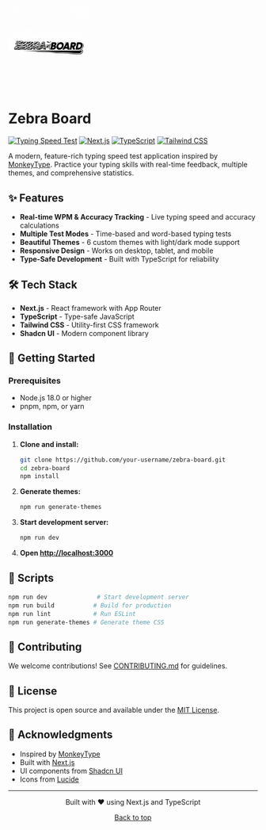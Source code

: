 # <img src="public/zebra-board.png" alt="Zebra Board Logo" height="164"  /> 
# Zebra Board

[![Typing Speed Test](https://img.shields.io/badge/Typing-Speed%20Test-blue)](https://github.com/your-username/zebra-board)
[![Next.js](https://img.shields.io/badge/Next.js-15.5.0-black)](https://nextjs.org/)
[![TypeScript](https://img.shields.io/badge/TypeScript-5.0-blue)](https://www.typescriptlang.org/)
[![Tailwind CSS](https://img.shields.io/badge/Tailwind-4.0-38B2AC)](https://tailwindcss.com/)

A modern, feature-rich typing speed test application inspired by [MonkeyType](https://monkeytype.com/). Practice your typing skills with real-time feedback, multiple themes, and comprehensive statistics.


## ✨ Features

- **Real-time WPM & Accuracy Tracking** - Live typing speed and accuracy calculations
- **Multiple Test Modes** - Time-based and word-based typing tests
- **Beautiful Themes** - 6 custom themes with light/dark mode support
- **Responsive Design** - Works on desktop, tablet, and mobile
- **Type-Safe Development** - Built with TypeScript for reliability

## 🛠️ Tech Stack

- **Next.js** - React framework with App Router
- **TypeScript** - Type-safe JavaScript
- **Tailwind CSS** - Utility-first CSS framework
- **Shadcn UI** - Modern component library

## 🚀 Getting Started

### Prerequisites
- Node.js 18.0 or higher
- pnpm, npm, or yarn

### Installation

1. **Clone and install:**
    ```bash
    git clone https://github.com/your-username/zebra-board.git
    cd zebra-board
    npm install
    ```

2. **Generate themes:**
    ```bash
    npm run generate-themes
    ```

3. **Start development server:**
    ```bash
    npm run dev
    ```

4. **Open [http://localhost:3000](http://localhost:3000)**



## 📜 Scripts

```bash
npm run dev              # Start development server
npm run build           # Build for production
npm run lint            # Run ESLint
npm run generate-themes # Generate theme CSS
```

## 🤝 Contributing

We welcome contributions! See [CONTRIBUTING.md](CONTRIBUTING.md) for guidelines.

## 📄 License

This project is open source and available under the [MIT License](LICENSE).

## 🙏 Acknowledgments

- Inspired by [MonkeyType](https://monkeytype.com/)
- Built with [Next.js](https://nextjs.org/)
- UI components from [Shadcn UI](https://ui.shadcn.com/)
- Icons from [Lucide](https://lucide.dev/)

---

<div align="center">
  <p>Built with ❤️ using Next.js and TypeScript</p>
  <p>
    <a href="#zebra-board">Back to top</a>
  </p>
</div>
